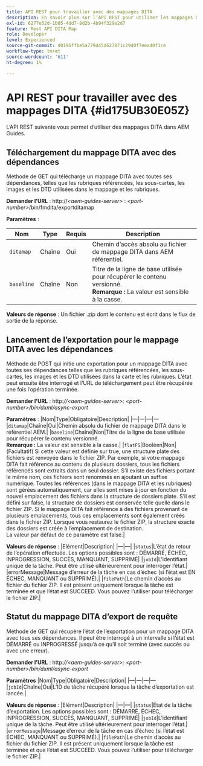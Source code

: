 ```yaml
---
title: API REST pour travailler avec des mappages DITA
description: En savoir plus sur l’API REST pour utiliser les mappages DITA
exl-id: 6277e52d-1b05-4dd7-8d2b-4b94f329e2d7
feature: Rest API DITA Map
role: Developer
level: Experienced
source-git-commit: d0196ffbe5a779445d627871c2940f7eea40f1ce
workflow-type: tm+mt
source-wordcount: '611'
ht-degree: 1%

---
```


# API REST pour travailler avec des mappages DITA {#id175UB30E05Z}

L’API REST suivante vous permet d’utiliser des mappages DITA dans AEM Guides.

## Téléchargement du mappage DITA avec des dépendances

Méthode de GET qui télécharge un mappage DITA avec toutes ses dépendances, telles que les rubriques référencées, les sous-cartes, les images et les DTD utilisées dans le mappage et les rubriques.

**Demander l’URL** :
http://*&lt;aem-guides-server\>* : *&lt;port-number\>*/bin/fmdita/exportditamap

**Paramètres** :

| Nom | Type | Requis | Description |
|----|----|--------|-----------|
| `ditamap` | Chaîne | Oui | Chemin d’accès absolu au fichier de mappage DITA dans AEM référentiel. |
| `baseline` | Chaîne | Non | Titre de la ligne de base utilisée pour récupérer le contenu versionné. <br> **Remarque :** La valeur est sensible à la casse. |

**Valeurs de réponse** :
Un fichier .zip dont le contenu est écrit dans le flux de sortie de la réponse.

## Lancement de l’exportation pour le mappage DITA avec les dépendances

Méthode de POST qui initie une exportation pour un mappage DITA avec toutes ses dépendances telles que les rubriques référencées, les sous-cartes, les images et les DTD utilisées dans la carte et les rubriques. L’état peut ensuite être interrogé et l’URL de téléchargement peut être récupérée une fois l’opération terminée.

**Demander l’URL** :
http:*//&lt;aem-guides-server\>: &lt;port-number\>/bin/dxml/async-export*

**Paramètres** :
|Nom|Type|Obligatoire|Description|
|—|—|—|—
|`ditamap`|Chaîne|Oui|Chemin absolu du fichier de mappage DITA dans le référentiel AEM.|
|`baseline`|Chaîne|Non|Titre de la ligne de base utilisée pour récupérer le contenu versionné. <br> **Remarque :** La valeur est sensible à la casse.|
|`flatFS`|Booléen|Non|\(Facultatif\) Si cette valeur est définie sur true, une structure plate des fichiers est renvoyée dans le fichier ZIP. Par exemple, si votre mappage DITA fait référence au contenu de plusieurs dossiers, tous les fichiers référencés sont extraits dans un seul dossier. S’il existe des fichiers portant le même nom, ces fichiers sont renommés en ajoutant un suffixe numérique. Toutes les références \(dans le mappage DITA et les rubriques\) sont gérées automatiquement, car elles sont mises à jour en fonction du nouvel emplacement des fichiers dans la structure de dossiers plate. S’il est défini sur false, la structure de dossiers est conservée telle quelle dans le fichier ZIP. Si le mappage DITA fait référence à des fichiers provenant de plusieurs emplacements, tous ces emplacements sont également créés dans le fichier ZIP. Lorsque vous restaurez le fichier ZIP, la structure exacte des dossiers est créée à l’emplacement de destination. <br> La valeur par défaut de ce paramètre est false.|

**Valeurs de réponse** :
|Elément|Description|
|—|—|
|`status`|L’état de retour de l’opération effectuée. Les options possibles sont : DÉMARRÉ, ÉCHEC, INPROGRESSION, SUCCÈS, MANQUANT, SUPPRIMÉ|
|`jobId`|L’identifiant unique de la tâche. Peut être utilisé ultérieurement pour interroger l’état.|
|errorMessage|Message d’erreur de la tâche en cas d’échec \(si l’état est EN ÉCHEC, MANQUANT ou SUPPRIMÉ\).|
|`filePath`|Le chemin d’accès au fichier du fichier ZIP. Il est présent uniquement lorsque la tâche est terminée et que l’état est SUCCEED. Vous pouvez l’utiliser pour télécharger le fichier ZIP.|

## Statut du mappage DITA d’export de requête

Méthode de GET qui récupère l’état de l’exportation pour un mappage DITA avec tous ses dépendances. Il peut être interrogé à un intervalle si l’état est DÉMARRÉ ou INPROGRESSÉ jusqu’à ce qu’il soit terminé \(avec succès ou avec une erreur\).

**Demander l’URL** :
http:*//&lt;aem-guides-server\>: &lt;port-number\>/bin/dxml/async-export*

**Paramètres**
|Nom|Type|Obligatoire|Description|
|—|—|—|—
|`jobId`|Chaîne|Oui|L’ID de tâche récupéré lorsque la tâche d’exportation est lancée.|

**Valeurs de réponse** :
|Elément|Description|
|—|—|
|`status`|État de la tâche d’exportation. Les options possibles sont : DÉMARRÉ, ÉCHEC, INPROGRESSION, SUCCÈS, MANQUANT, SUPPRIMÉ|
|`jobId`|L’identifiant unique de la tâche. Peut être utilisé ultérieurement pour interroger l’état.|
|`errorMessage`|Message d’erreur de la tâche en cas d’échec \(si l’état est ÉCHEC, MANQUANT ou SUPPRIMÉ\).|
|`filePath`|Le chemin d’accès au fichier du fichier ZIP. Il est présent uniquement lorsque la tâche est terminée et que l’état est SUCCEED. Vous pouvez l’utiliser pour télécharger le fichier ZIP.|
